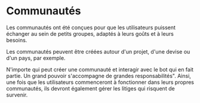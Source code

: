 # Communautés

Les communautés ont été conçues pour que les utilisateurs puissent échanger au sein de petits groupes, adaptés à leurs goûts et à leurs besoins.

Les communautés peuvent être créées autour d'un projet, d'une devise ou d'un pays, par exemple.

N'importe qui peut créer une communauté et interagir avec le bot qui en fait partie. Un grand pouvoir s'accompagne de grandes responsabilités". Ainsi, une fois que les utilisateurs commenceront à fonctionner dans leurs propres communautés, ils devront également gérer les litiges qui risquent de survenir.
